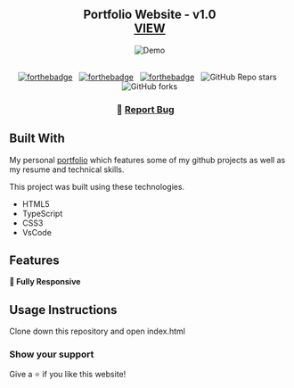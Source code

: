<h2 align="center">
  Portfolio Website - v1.0<br/>
  <a href="https://leonardo.d3f4lt.com.br/" target="_blank">VIEW</a>
</h2>
<div align="center">
  <img alt="Demo" src="https://user-images.githubusercontent.com/18251655/219494050-94837970-42f2-437c-8b2c-27368f23486f.png" />
</div>

<br/>

<center>

[![forthebadge](https://forthebadge.com/images/badges/built-with-love.svg)](https://forthebadge.com) &nbsp;
[![forthebadge](https://forthebadge.com/images/badges/made-with-typescript.svg)](https://forthebadge.com) &nbsp;
[![forthebadge](https://forthebadge.com/images/badges/open-source.svg)](https://forthebadge.com) &nbsp;
![GitHub Repo stars](https://img.shields.io/github/stars/leonardo-matheus/Portfolio?color=red&logo=github&style=for-the-badge) &nbsp;
![GitHub forks](https://img.shields.io/github/forks/leonardo-matheus/Portfolio?color=red&logo=github&style=for-the-badge)

</center>

<h3 align="center">
    🔹
    <a href="https://github.com/leonardo-matheus/Portfolio/issues">Report Bug</a> &nbsp; &nbsp;
</h3>

## Built With

My personal  <a href="https://soumyajit.vercel.app/" target="_blank">portfolio</a> which features some of my github projects as well as my resume and technical skills.<br/>

This project was built using these technologies.

- HTML5
- TypeScript
- CSS3
- VsCode

## Features

**📱 Fully Responsive**

## Usage Instructions

Clone down this repository and open index.html

### Show your support

Give a ⭐ if you like this website!
